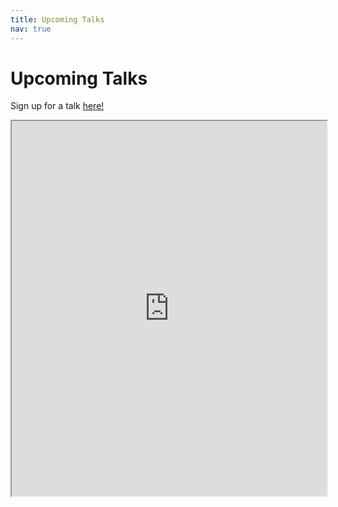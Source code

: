 ```yaml
---
title: Upcoming Talks
nav: true
---
```


# Upcoming Talks
Sign up for a talk <a href="https://docs.google.com/spreadsheets/d/1GBbSQLrItjKOy9dFXkKad3VxnE-DBBScsY19FgIBrz4/edit?usp=sharing" target="_blank">here!</a>
<iframe src="https://docs.google.com/spreadsheets/d/e/2PACX-1vRyCUOO2WSyNdDNEqMsktBof0UnTyxwOAi-f_D1ddmiyTC5jDVSe32NnB6Y-IOUNmAfgfwnQIW29bzj/pubhtml?widget=true&amp;headers=false" style="width: 100%; height: 600px"></iframe>

